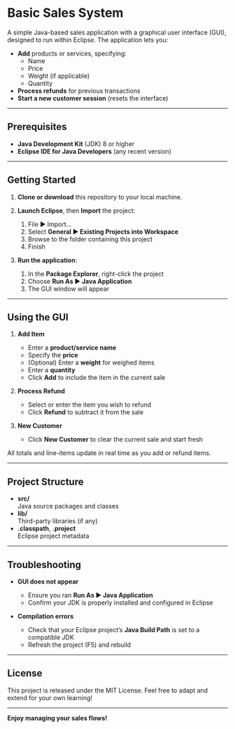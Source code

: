 # Basic Sales System

A simple Java-based sales application with a graphical user interface (GUI), designed to run within Eclipse. The application lets you:

- **Add** products or services, specifying:
  - Name
  - Price
  - Weight (if applicable)
  - Quantity
- **Process refunds** for previous transactions
- **Start a new customer session** (resets the interface)

---

## Prerequisites

- **Java Development Kit** (JDK) 8 or higher  
- **Eclipse IDE for Java Developers** (any recent version)

---

## Getting Started

1. **Clone or download** this repository to your local machine.  
2. **Launch Eclipse**, then **Import** the project:
   1. File ► Import…  
   2. Select **General ► Existing Projects into Workspace**  
   3. Browse to the folder containing this project  
   4. Finish

3. **Run the application**:
   1. In the **Package Explorer**, right-click the project  
   2. Choose **Run As ► Java Application**  
   3. The GUI window will appear

---

## Using the GUI

1. **Add Item**  
   - Enter a **product/service name**  
   - Specify the **price**  
   - (Optional) Enter a **weight** for weighed items  
   - Enter a **quantity**  
   - Click **Add** to include the item in the current sale

2. **Process Refund**  
   - Select or enter the item you wish to refund  
   - Click **Refund** to subtract it from the sale

3. **New Customer**  
   - Click **New Customer** to clear the current sale and start fresh

All totals and line-items update in real time as you add or refund items.

---

## Project Structure

- **src/**  
  Java source packages and classes  
- **lib/**  
  Third-party libraries (if any)  
- **.classpath**, **.project**  
  Eclipse project metadata

---

## Troubleshooting

- **GUI does not appear**  
  - Ensure you ran **Run As ► Java Application**  
  - Confirm your JDK is properly installed and configured in Eclipse

- **Compilation errors**  
  - Check that your Eclipse project’s **Java Build Path** is set to a compatible JDK  
  - Refresh the project (F5) and rebuild

---

## License

This project is released under the MIT License. Feel free to adapt and extend for your own learning!

---

**Enjoy managing your sales flows!**  
